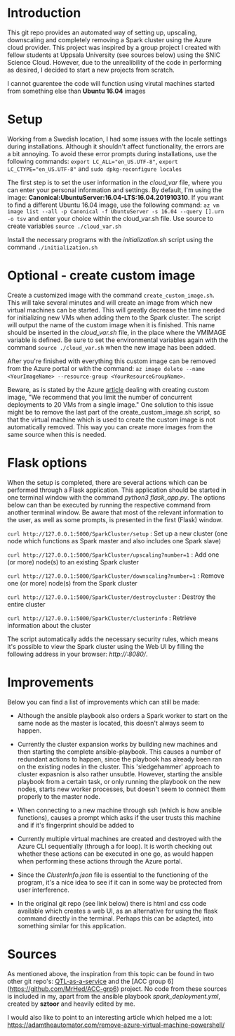 # Introduction
This git repo provides an automated way of setting up, upscaling, downscaling and completely removing a Spark cluster using the Azure cloud provider. This project was inspired by a group project I created with fellow students at Uppsala University (see sources below) using the SNIC Science Cloud. However, due to the unrealibility of the code in performing as desired, I decided to start a new projects from scratch.

I cannot guarentee the code will function using virutal machines started from something else than __Ubuntu 16.04__ images  

# Setup

Working from a Swedish location, I had some issues with the locale settings during installations. Although it shouldn't affect functionality, the errors are a bit annoying. To avoid these error prompts during installations, use the following commands: `export LC_ALL="en_US.UTF-8"`, `export LC_CTYPE="en_US.UTF-8"` and `sudo dpkg-reconfigure locales`

The first step is to set the user information in the _cloud_var_ file, where you can enter your personal information and settings. By default, I'm using the image: __Canonical:UbuntuServer:16.04-LTS:16.04.201910310__. If you want to find a different Ubuntu 16.04 image, use the following command: `az vm image list --all -p Canonical -f UbuntuServer -s 16.04 --query [].urn -o tsv` and enter your choice within the cloud_var.sh file. Use source to create variables `source ./cloud_var.sh`

Install the necessary programs with the _initialization.sh_ script using the command `./initialization.sh`


# Optional - create custom image
Create a customized image with the command `create_custom_image.sh`. This will take several minutes and will create an image from which new virtual machines can be started. This will greatly decrease the time needed for initializing new VMs when adding them to the Spark cluster. The script will output the name of the custom image when it is finished. This name should be inserted in the _cloud_var.sh_ file, in the place where the VMIMAGE variable is defined. Be sure to set the environmental variables again with the command `source ./cloud_var.sh` when the new image has been added.

After you're finished with everything this custom image can be removed from the Azure portal or with the command: `az image delete --name <YourImageName> --resource-group <YourResourceGroupName>`.

Beware, as is stated by the Azure [article](https://docs.microsoft.com/en-us/azure/virtual-machines/linux/tutorial-custom-images) dealing with creating custom image, "We recommend that you limit the number of concurrent deployments to 20 VMs from a single image." One solution to this issue might be to remove the last part of the create_custom_image.sh script, so that the virtual machine which is used to create the custom image is not automatically removed. This way you can create more images from the same source when this is needed.


# Flask options

When the setup is completed, there are several actions which can be performed through a Flask application. This application should be started in one terminal window with the command _python3 flask_app.py_. The options below can than be executed by running the respective command from another terminal window. Be aware that most of the relevant information to the user, as well as some prompts, is presented in the first (Flask) window.

`curl http://127.0.0.1:5000/SparkCluster/setup` : Set up a new cluster (one node which functions as Spark master and also includes one Spark slave)

`curl http://127.0.0.1:5000/SparkCluster/upscaling?number=1` : Add one (or more) node(s) to an existing Spark cluster

`curl http://127.0.0.1:5000/SparkCluster/downscaling?number=1` : Remove one (or more) node(s) from the Spark cluster

`curl http://127.0.0.1:5000/SparkCluster/destroycluster` : Destroy the entire cluster

`curl http://127.0.0.1:5000/SparkCluster/clusterinfo` : Retrieve information about the cluster

The script automatically adds the necessary security rules, which means it's possible to view the Spark cluster using the Web UI by filling the following address in your browser: _http://<publip ip of master node>:8080/_.


# Improvements

Below you can find a list of improvements which can still be made:

- Although the ansible playbook also orders a Spark worker to start on the same node as the master is located, this doesn't always seem to happen.

- Currently the cluster expansion works by building new machines and then starting the complete ansible-playbook. This causes a number of redundant actions to happen, since the playbook has already been ran on the existing nodes in the cluster. This 'sledgehammer' approach to cluster expasnion is also rather unsubtle. However, starting the ansible playbook from a certain task, or only running the playbook on the new nodes, starts new worker processes, but doesn't seem to connect them properly to the master node.

- When connecting to a new machine through ssh (which is how ansible functions), causes a prompt which asks if the user trusts this machine and if it's fingerprint should be added to 

- Currently multiple virtual machines are created and destroyed with the Azure CLI sequentially (through a for loop). It is worth checking out whether these actions can be executed in one go, as would happen when performing these actions through the Azure portal. 

- Since the _ClusterInfo.json_ file is essential to the functioning of the program, it's a nice idea to see if it can in some way be protected from user interference.

- In the original git repo (see link below) there is html and css code available which creates a web UI, as an alternative for using the flask command directly in the terminal. Perhaps this can be adapted, into something similar for this application.


# Sources

As mentioned above, the inspiration from this topic can be found in two other git repo's: [QTL-as-a-service](https://github.com/QTLaaS/QTLaaS) and the [ACC group 6] (https://github.com/MrHed/ACC-grp6) project. No code from these sources is included in my, apart from the ansible playbook _spark_deployment.yml_, created by __sztoor__ and heavily edited by me.

I would also like to point to an interesting article which helped me a lot: https://adamtheautomator.com/remove-azure-virtual-machine-powershell/
